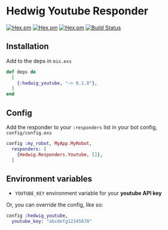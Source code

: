 # Hedwig Youtube Responder

[![Hex.pm](https://img.shields.io/hexpm/v/hedwig_youtube.svg)](https://hex.pm/packages/hedwig_youtube)
 [![Hex.pm](https://img.shields.io/hexpm/l/hedwig_youtube.svg)](https://hex.pm/packages/hedwig_youtube)
 [![Hex.pm](https://img.shields.io/hexpm/dt/hedwig_youtube.svg)](https://hex.pm/packages/hedwig_youtube)
 [![Build Status](https://travis-ci.org/ryanwinchester/hedwig_youtube.svg?branch=master)](https://travis-ci.org/ryanwinchester/hedwig_youtube)

## Installation

Add to the deps in `mix.exs`

```elixir
def deps do
  [
    {:hedwig_youtube, "~> 0.1.0"},
  ]
end
```

## Config

Add the responder to your `:responders` list in your bot config, `config/config.exs`

```elixir
config :my_robot, MyApp.MyRobot,
  responders: [
    {Hedwig.Responders.Youtube, []},
  ]
```

## Environment variables

- `YOUTUBE_KEY` environment variable for your **youtube API key**

Or, you can override the config, like so:

```elixir
config :hedwig_youtube,
  youtube_key: "abcdefg12345678"
```
